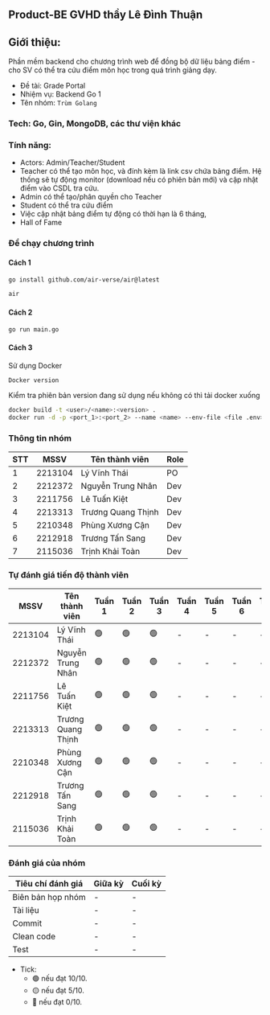 ## Product-BE GVHD thầy Lê Đình Thuận

## Giới thiệu:
Phần mềm backend cho chương trình web để đồng bộ dữ liệu bảng điểm - cho SV có thể tra cứu điểm môn học trong quá trình giảng dạy. 

- Đề tài: Grade Portal
- Nhiệm vụ: Backend Go 1
- Tên nhóm: `Trùm Golang`


### Tech: Go, Gin, MongoDB, các thư viện khác

### Tính năng:
- Actors: Admin/Teacher/Student
- Teacher có thể tạo môn học, và đính kèm là link csv chứa bảng điểm. Hệ thống sẽ tự động monitor (download nếu có phiên bản mới) và cập nhật điểm vào CSDL tra cứu.
- Admin có thể tạo/phân quyền cho Teacher
- Student có thể tra cứu điểm
- Việc cập nhật bảng điểm tự động có thời hạn là 6 tháng,
- Hall of Fame

### Để chạy chương trình
#### Cách 1
```bash
go install github.com/air-verse/air@latest
```
```bash
air
```
#### Cách 2
```bash
go run main.go
```
#### Cách 3
Sử dụng Docker
```bash
Docker version
```
Kiểm tra phiên bản version đang sử dụng nếu không có thì tải docker xuống
```bash
docker build -t <user>/<name>:<version> .
docker run -d -p <port_1>:<port_2> --name <name> --env-file <file .env> <user>/<name>:<version>
```

### Thông tin nhóm
|STT | MSSV    | Tên thành viên      | Role | 
|----|---------|---------------------|------|
|1   | 2213104 | Lý Vĩnh Thái        | PO   |
|2   | 2212372 | Nguyễn Trung Nhân   | Dev  |
|3   | 2211756 | Lê Tuấn Kiệt        | Dev  |
|4   | 2213313 | Trương Quang Thịnh  | Dev  |
|5   | 2210348 | Phùng Xương Cận     | Dev  |
|6   | 2212918 | Trương Tấn Sang     | Dev  |
|7   | 2115036 | Trịnh Khải Toàn     | Dev  |

### Tự đánh giá tiến độ thành viên

|MSSV    | Tên thành viên      | Tuần 1 | Tuần 2 | Tuần 3 | Tuần 4 |  Tuần 5 | Tuần 6 | Tuần 7 | Tuần 8 |  Tuần 9 | Tuần 10 |
|--------|---------------------|--------|--------|--------|--------|---------|--------|--------|--------|---------|---------|
|2213104 | Lý Vĩnh Thái        | 🟢    |🟢      |🟢     |-       |-        |-       |-       |-       |-        |-        |
|2212372 | Nguyễn Trung Nhân   | 🟢    |🟢      |🟢     |-       |-        |-       |-       |-       |-        |-        |
|2211756 | Lê Tuấn Kiệt        | 🟢    |🟢      |🟢     |-       |-        |-       |-       |-       |-        |-        |
|2213313 | Trương Quang Thịnh  | 🟢    |🟢      |🟢     |-       |-        |-       |-       |-       |-        |-        |
|2210348 | Phùng Xương Cận     | 🟢    |🟢      |🟢     |-       |-        |-       |-       |-       |-        |-        |
|2212918 | Trương Tấn Sang     | 🟢    |🟢      |🟢     |-       |-        |-       |-       |-       |-        |-        |
|2115036 | Trịnh Khải Toàn     | 🟢    |🟢      |🟢     |-       |-        |-       |-       |-       |-        |-        |

### Đánh giá của nhóm

|Tiêu chí đánh giá | Giữa kỳ | Cuối kỳ |
|------------------|---------|---------|
| Biên bản họp nhóm|-        |-        |
| Tài liệu         |-        |-        |
| Commit           |-        |-        |
| Clean code       |-        |-        |
| Test             |-        |-        |

 - Tick: 
    - 🟢 nếu đạt 10/10.
    - 🟡 nếu đạt 5/10.
    - 🔴 nếu đạt 0/10.
